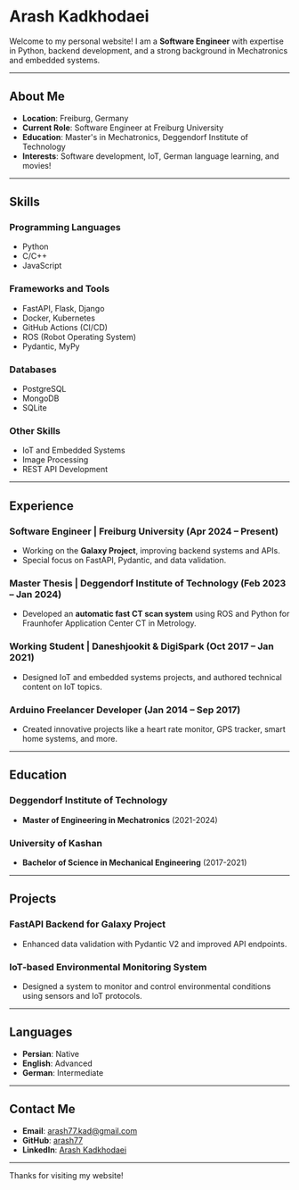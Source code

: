 # Arash Kadkhodaei

Welcome to my personal website! I am a **Software Engineer** with expertise in Python, backend development, and a strong background in Mechatronics and embedded systems.

---

## About Me

- **Location**: Freiburg, Germany  
- **Current Role**: Software Engineer at Freiburg University  
- **Education**: Master's in Mechatronics, Deggendorf Institute of Technology  
- **Interests**: Software development, IoT, German language learning, and movies!

---

## Skills

### Programming Languages
- Python
- C/C++
- JavaScript

### Frameworks and Tools
- FastAPI, Flask, Django
- Docker, Kubernetes
- GitHub Actions (CI/CD)
- ROS (Robot Operating System)
- Pydantic, MyPy

### Databases
- PostgreSQL
- MongoDB
- SQLite

### Other Skills
- IoT and Embedded Systems
- Image Processing
- REST API Development

---

## Experience

### Software Engineer | Freiburg University (Apr 2024 – Present)
- Working on the **Galaxy Project**, improving backend systems and APIs.  
- Special focus on FastAPI, Pydantic, and data validation.

### Master Thesis | Deggendorf Institute of Technology (Feb 2023 – Jan 2024)
- Developed an **automatic fast CT scan system** using ROS and Python for Fraunhofer Application Center CT in Metrology.

### Working Student | Daneshjookit & DigiSpark (Oct 2017 – Jan 2021)
- Designed IoT and embedded systems projects, and authored technical content on IoT topics.  

### Arduino Freelancer Developer (Jan 2014 – Sep 2017)
- Created innovative projects like a heart rate monitor, GPS tracker, smart home systems, and more.

---

## Education

### Deggendorf Institute of Technology
- **Master of Engineering in Mechatronics** (2021-2024)

### University of Kashan
- **Bachelor of Science in Mechanical Engineering** (2017-2021)

---

## Projects

### **FastAPI Backend for Galaxy Project**
- Enhanced data validation with Pydantic V2 and improved API endpoints.

### **IoT-based Environmental Monitoring System**
- Designed a system to monitor and control environmental conditions using sensors and IoT protocols.

---

## Languages

- **Persian**: Native  
- **English**: Advanced  
- **German**: Intermediate

---

## Contact Me

- **Email**: arash77.kad@gmail.com 
- **GitHub**: [arash77](https://github.com/arash77)  
- **LinkedIn**: [Arash Kadkhodaei](https://linkedin.com/in/kadarash)

---

Thanks for visiting my website!

